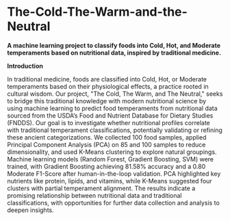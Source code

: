 # The-Cold-The-Warm-and-the-Neutral
**A machine learning project to classify foods into Cold, Hot, and Moderate temperaments based on nutritional data, inspired by traditional medicine.**

**Introduction**

In traditional medicine, foods are classified into Cold, Hot, or Moderate temperaments based on their physiological effects, a practice rooted in cultural wisdom. Our project, "The Cold, The Warm, and The Neutral," seeks to bridge this traditional knowledge with modern nutritional science by using machine learning to predict food temperaments from nutritional data sourced from the USDA’s Food and Nutrient Database for Dietary Studies (FNDDS). Our goal is to investigate whether nutritional profiles correlate with traditional temperament classifications, potentially validating or refining these ancient categorizations. We collected 100 food samples, applied Principal Component Analysis (PCA) on 85 and 100 samples to reduce dimensionality, and used K-Means clustering to explore natural groupings. Machine learning models (Random Forest, Gradient Boosting, SVM) were trained, with Gradient Boosting achieving 81.58% accuracy and a 0.80 Moderate F1-Score after human-in-the-loop validation. PCA highlighted key nutrients like protein, lipids, and vitamins, while K-Means suggested four clusters with partial temperament alignment. The results indicate a promising relationship between nutritional data and traditional classifications, with opportunities for further data collection and analysis to deepen insights.
